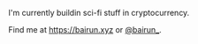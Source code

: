 I'm currently buildin sci-fi stuff in cryptocurrency.

Find me at https://bairun.xyz or [@bairun_](https://twitter.com/bairun_).
